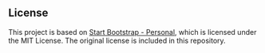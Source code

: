 ## License

This project is based on [Start Bootstrap - Personal](https://github.com/startbootstrap/startbootstrap-personal), 
which is licensed under the MIT License. The original license is included in this repository.
